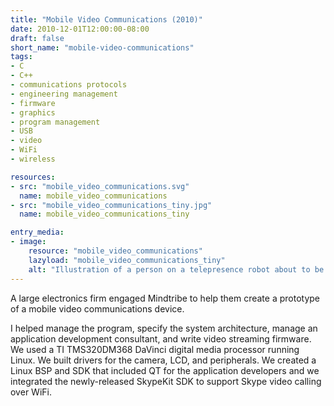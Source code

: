 ```yaml
---
title: "Mobile Video Communications (2010)"
date: 2010-12-01T12:00:00-08:00
draft: false
short_name: "mobile-video-communications"
tags: 
- C
- C++
- communications protocols
- engineering management
- firmware
- graphics
- program management
- USB
- video
- WiFi
- wireless

resources:
- src: "mobile_video_communications.svg"
  name: mobile_video_communications
- src: "mobile_video_communications_tiny.jpg"
  name: mobile_video_communications_tiny

entry_media:
- image:
    resource: "mobile_video_communications"
    lazyload: "mobile_video_communications_tiny"
    alt: "Illustration of a person on a telepresence robot about to be pranked by two coworkers with a tripwire"
---
```

A large electronics firm engaged Mindtribe to help them create a prototype of a mobile video communications device.

I helped manage the program, specify the system architecture, manage an application development consultant, and write video streaming firmware. We used a TI TMS320DM368 DaVinci digital media processor running Linux. We built drivers for the camera, LCD, and peripherals. We created a Linux BSP and SDK that included QT for the application developers and we integrated the newly-released SkypeKit SDK to support Skype video calling over WiFi.
